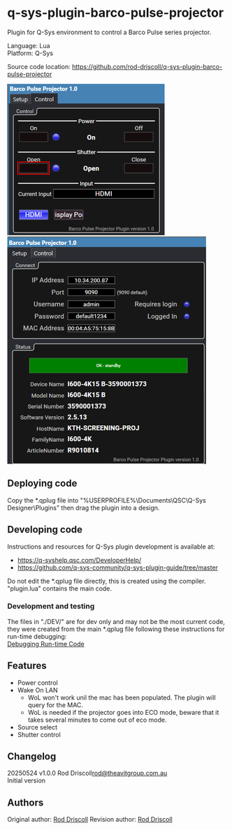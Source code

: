 
# q-sys-plugin-barco-pulse-projector

Plugin for Q-Sys environment to control a Barco Pulse series projector.

Language: Lua\
Platform: Q-Sys

Source code location: <https://github.com/rod-driscoll/q-sys-plugin-barco-pulse-projector>

![Control tab](https://github.com/rod-driscoll/q-sys-plugin-barco-pulse-projector/blob/master/content/control.png)\
![Setup tab](https://github.com/rod-driscoll/q-sys-plugin-barco-pulse-projector/blob/master/content/setup.png)

## Deploying code

Copy the *.qplug file into "%USERPROFILE%\Documents\QSC\Q-Sys Designer\Plugins" then drag the plugin into a design.

## Developing code

Instructions and resources for Q-Sys plugin development is available at:

* <https://q-syshelp.qsc.com/DeveloperHelp/>
* <https://github.com/q-sys-community/q-sys-plugin-guide/tree/master>

Do not edit the *.qplug file directly, this is created using the compiler.
"plugin.lua" contains the main code.

### Development and testing

The files in "./DEV/" are for dev only and may not be the most current code, they were created from the main *.qplug file following these instructions for run-time debugging:\
[Debugging Run-time Code](https://q-syshelp.qsc.com/DeveloperHelp/#Getting_Started/Building_a_Plugin.htm?TocPath=Getting%2520Started%257C_____3)

## Features

* Power control
* Wake On LAN
  * WoL won't work unil the mac has been populated. The plugin will query for the MAC.
  * WoL is needed if the projector goes into ECO mode, beware that it takes several minutes to come out of eco mode.
* Source select
* Shutter control

## Changelog

20250524 v1.0.0 Rod Driscoll<rod@theavitgroup.com.au>\
Initial version

## Authors

Original author: [Rod Driscoll](rod@theavitgroup.com.au)
Revision author: [Rod Driscoll](rod@theavitgroup.com.au)
